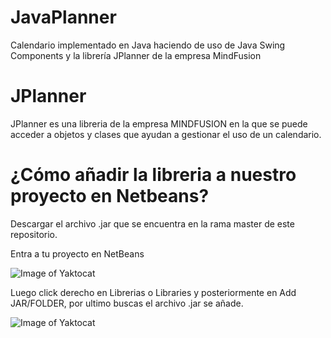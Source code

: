 # JavaPlanner
Calendario implementado en Java haciendo de uso de Java Swing Components y la librería JPlanner de la empresa MindFusion

# JPlanner
JPlanner es una libreria de la empresa MINDFUSION en la que se puede acceder a objetos y clases que ayudan a gestionar el uso de un calendario. 

# ¿Cómo añadir la libreria a nuestro proyecto en Netbeans?
Descargar el archivo .jar que se encuentra en la rama master de este repositorio.

Entra a tu proyecto en NetBeans

![Image of Yaktocat](https://i.ibb.co/s9xDph8/Whats-App-Image-2021-09-02-at-21-06-57.jpg)

Luego click derecho en Librerias o Libraries y posteriormente en Add JAR/FOLDER, por ultimo buscas el archivo .jar se añade.

![Image of Yaktocat](https://i.ibb.co/4g9RzWf/Whats-App-Image-2021-09-02-at-21-12-01.jpg)


